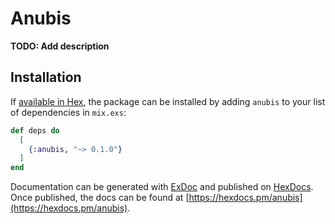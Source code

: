 # Anubis

**TODO: Add description**

## Installation

If [available in Hex](https://hex.pm/docs/publish), the package can be installed
by adding `anubis` to your list of dependencies in `mix.exs`:

```elixir
def deps do
  [
    {:anubis, "~> 0.1.0"}
  ]
end
```

Documentation can be generated with [ExDoc](https://github.com/elixir-lang/ex_doc)
and published on [HexDocs](https://hexdocs.pm). Once published, the docs can
be found at [https://hexdocs.pm/anubis](https://hexdocs.pm/anubis).

